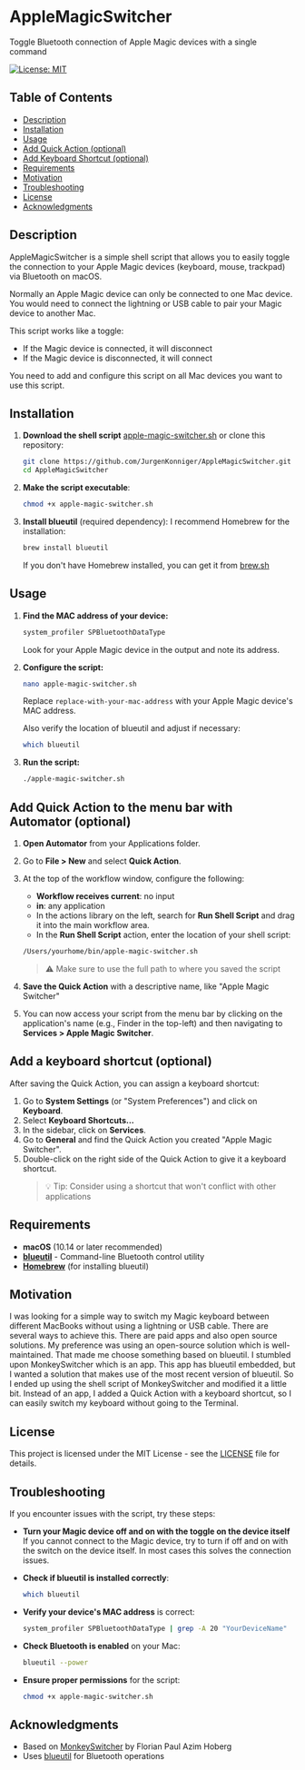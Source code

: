# AppleMagicSwitcher

Toggle Bluetooth connection of Apple Magic devices with a single command

[![License: MIT](https://img.shields.io/badge/License-MIT-yellow.svg)](https://opensource.org/licenses/MIT)

## Table of Contents
- [Description](#description)
- [Installation](#installation)
- [Usage](#usage)
- [Add Quick Action (optional)](#add-quick-action-to-the-menu-bar-with-automator-optional)
- [Add Keyboard Shortcut (optional)](#add-a-keyboard-shortcut-optional)
- [Requirements](#requirements)
- [Motivation](#motivation)
- [Troubleshooting](#troubleshooting)
- [License](#license)
- [Acknowledgments](#acknowledgments)

## Description
AppleMagicSwitcher is a simple shell script that allows you to easily toggle the connection to your Apple Magic devices (keyboard, mouse, trackpad) via Bluetooth on macOS.

Normally an Apple Magic device can only be connected to one Mac device. You would need to connect the lightning or USB cable to pair your Magic device to another Mac.

This script works like a toggle:
- If the Magic device is connected, it will disconnect
- If the Magic device is disconnected, it will connect

You need to add and configure this script on all Mac devices you want to use this script.

## Installation
1. **Download the shell script** [apple-magic-switcher.sh](https://github.com/JurgenKonniger/AppleMagicSwitcher/blob/main/apple-magic-switcher.sh) or clone this repository:
   ```bash
   git clone https://github.com/JurgenKonniger/AppleMagicSwitcher.git
   cd AppleMagicSwitcher
   ```

2. **Make the script executable**:
   ```bash
   chmod +x apple-magic-switcher.sh
   ```

3. **Install blueutil** (required dependency):
   I recommend Homebrew for the installation:
   ```bash
   brew install blueutil
   ```
   
   If you don't have Homebrew installed, you can get it from [brew.sh](https://brew.sh/)

## Usage
1. **Find the MAC address of your device:**
   ```bash
   system_profiler SPBluetoothDataType
   ```
   Look for your Apple Magic device in the output and note its address.

2. **Configure the script:**
   ```bash
   nano apple-magic-switcher.sh
   ```
   Replace `replace-with-your-mac-address` with your Apple Magic device's MAC address.
   
   Also verify the location of blueutil and adjust if necessary:
   ```bash
   which blueutil
   ```

3. **Run the script:**
   ```bash
   ./apple-magic-switcher.sh
   ```

## Add Quick Action to the menu bar with Automator (optional)
1. **Open Automator** from your Applications folder.
2. Go to **File > New** and select **Quick Action**.
3. At the top of the workflow window, configure the following:
   * **Workflow receives current**: no input
   * **in**: any application
   * In the actions library on the left, search for **Run Shell Script** and drag it into the main workflow area.
   * In the **Run Shell Script** action, enter the location of your shell script:
   ```bash
   /Users/yourhome/bin/apple-magic-switcher.sh
   ```
   > ⚠️ Make sure to use the full path to where you saved the script

4. **Save the Quick Action** with a descriptive name, like "Apple Magic Switcher"
5. You can now access your script from the menu bar by clicking on the application's name (e.g., Finder in the top-left) and then navigating to **Services > Apple Magic Switcher**. 

## Add a keyboard shortcut (optional)
After saving the Quick Action, you can assign a keyboard shortcut:

1. Go to **System Settings** (or "System Preferences") and click on **Keyboard**.
2. Select **Keyboard Shortcuts...**
3. In the sidebar, click on **Services**.
4. Go to **General** and find the Quick Action you created "Apple Magic Switcher".
5. Double-click on the right side of the Quick Action to give it a keyboard shortcut.
   > 💡 Tip: Consider using a shortcut that won't conflict with other applications

## Requirements
- **macOS** (10.14 or later recommended)
- [**blueutil**](https://github.com/toy/blueutil/) - Command-line Bluetooth control utility
- [**Homebrew**](https://brew.sh/) (for installing blueutil)

## Motivation
I was looking for a simple way to switch my Magic keyboard between different MacBooks without using a lightning or USB cable.
There are several ways to achieve this. There are paid apps and also open source solutions. My preference was using an open-source solution which is well-maintained. 
That made me choose something based on blueutil. 
I stumbled upon MonkeySwitcher which is an app. This app has blueutil embedded, but I wanted a solution that makes use of the most recent version of blueutil.
So I ended up using the shell script of MonkeySwitcher and modified it a little bit. Instead of an app, I added a Quick Action with a keyboard shortcut, so I can easily switch my keyboard without going to the Terminal.

## License
This project is licensed under the MIT License - see the [LICENSE](LICENSE) file for details.

## Troubleshooting
If you encounter issues with the script, try these steps:

- **Turn your Magic device off and on with the toggle on the device itself**
If you cannot connect to the Magic device, try to turn if off and on with the switch on the device itself. In most cases this solves the connection issues.

- **Check if blueutil is installed correctly**:
  ```bash
  which blueutil
  ```

- **Verify your device's MAC address** is correct:
  ```bash
  system_profiler SPBluetoothDataType | grep -A 20 "YourDeviceName"
  ```

- **Check Bluetooth is enabled** on your Mac:
  ```bash
  blueutil --power
  ```

- **Ensure proper permissions** for the script:
  ```bash
  chmod +x apple-magic-switcher.sh
  ```

## Acknowledgments
- Based on [MonkeySwitcher](https://github.com/gyptazy/MonkeySwitcher) by Florian Paul Azim Hoberg
- Uses [blueutil](https://github.com/toy/blueutil/) for Bluetooth operations
